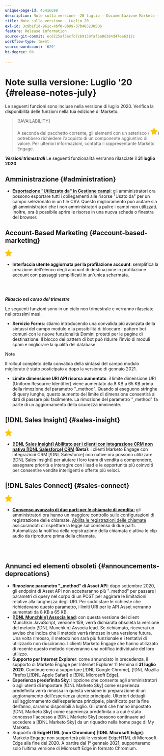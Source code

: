 ```yaml
---
unique-page-id: 45416698
description: Note sulla versione -20 luglio - Documentazione Marketo - Documentazione del prodotto
title: Note sulla versione - Luglio 20
exl-id: 3c9b1f1d-961c-4bf8-8b99-37b483230506
feature: Release Information
source-git-commit: ecd225af3ecfd7cb9159faf5a9d384d47ee6312c
workflow-type: tm+mt
source-wordcount: '629'
ht-degree: 0%

---
```


# Note sulla versione: Luglio &#39;20 {#release-notes-july}

Le seguenti funzioni sono incluse nella versione di luglio 2020. Verifica la disponibilità delle funzioni nella tua edizione di Marketo.

>[!AVAILABILITY]
>
>A seconda del pacchetto corrente, gli elementi con un asterisco ( ![(stella)](assets/yellow-star.png)) potrebbero richiedere l&#39;acquisto di un componente aggiuntivo di valore. Per ulteriori informazioni, contatta il rappresentante Marketo Engage.

**_Versioni trimestrali_** Le seguenti funzionalità verranno rilasciate il **31 luglio 2020**.

## Amministrazione {#administration}

* **[Esportazione &quot;Utilizzato da&quot; in Gestione campi](/help/marketo/product-docs/administration/field-management/export-used-by-data-for-a-field.md)**: gli amministratori ora possono esportare tutti i collegamenti alle risorse &quot;Usato da&quot; per un campo selezionato in un file CSV. Questo miglioramento può aiutare sia gli amministratori che i non amministratori a pulire i campi non utilizzati. Inoltre, ora è possibile aprire le risorse in una nuova scheda o finestra del browser.

## Account-Based Marketing {#account-based-marketing}

![(stella)](assets/yellow-star.png)

* **Interfaccia utente aggiornata per la profilazione account**: semplifica la creazione dell&#39;elenco degli account di destinazione in profilazione account con passaggi semplificati in un&#39;unica schermata.

<br> 

**_Rilascio nel corso del trimestre_**

Le seguenti funzioni sono in un ciclo non trimestrale e verranno rilasciate nei prossimi mesi.

* **Servizio Forms**: stiamo introducendo una convalida più avanzata della sintassi del campo modulo e la possibilità di bloccare i pattern bot comuni con le nuove funzionalità Domini protetti per le pagine di destinazione. Il blocco dei pattern di bot può ridurre l’invio di moduli spam e migliorare la qualità del database.

>[!NOTE]
>
>Il rollout completo della convalida della sintassi del campo modulo migliorato è stato posticipato a dopo la versione di gennaio 2021.

* **Limite dimensione URI API risorsa aumentato**: il limite dimensione URI (Uniform Resource Identifier) viene aumentato da 8 KB a 65 KB prima della rimozione del parametro &quot;_method&quot;. Quando si eseguono stringhe di query lunghe, questo aumento del limite di dimensione consentirà ai dati di passare più facilmente. La rimozione del parametro &quot;_method&quot; fa parte di un aggiornamento della sicurezza imminente.

## [!DNL Sales Insight] {#sales-insight}

![(stella)](assets/yellow-star.png)

* **[[!DNL Sales Insight] Abilitato per i clienti con integrazione CRM non nativa [!DNL Salesforce] CRM](/help/marketo/product-docs/marketo-sales-insight/sales-insight-for-non-native-salesforce-integrations.md) (Beta)**: i clienti Marketo Engage con integrazioni CRM [!DNL Salesforce] non native ora possono utilizzare [!DNL Sales Insight] per aiutare i loro team di vendita a comprendere, assegnare priorità e interagire con i lead e le opportunità più coinvolti per consentire vendite intelligenti e offerte più veloci.

## [!DNL Sales Connect] {#sales-connect}

![(stella)](assets/yellow-star.png)

* **[Consenso avanzato di due parti per le chiamate di vendita:](/help/marketo/product-docs/marketo-sales-connect/phone/two-party-consent-settings.md)** gli amministratori ora hanno un maggiore controllo sulle configurazioni di registrazione delle chiamate. [Abilita le registrazioni delle chiamate](/help/marketo/product-docs/marketo-sales-connect/phone/enable-call-recording.md) assicurandoti di rispettare la legge sul consenso di due parti. Automatizza la notifica della registrazione della chiamata e attiva le clip audio da riprodurre prima della chiamata.

<br> 

## Annunci ed elementi obsoleti {#announcements-deprecations}

* **Rimozione parametro &quot;_method&quot; di Asset API**: dopo settembre 2020, gli endpoint di Asset API non accetteranno più &quot;_method&quot; per passare i parametri di query nel corpo di un POST per aggirare le limitazioni relative alla lunghezza degli URI. Per soddisfare le richieste che richiedevano questo parametro, i limiti URI per le API Asset verranno aumentati da 8 KB a 65 KB.
* **[[!DNL Munchkin] Associa lead](https://developers.marketo.com/blog/deprecation-of-munchkin-associate-lead-method/)**: con questa versione del client Munchkin JavaScript, versione 159, verrà dichiarata obsoleta la versione del metodo [!DNL Munchkin] Associa lead. Se richiamato, riceverai un avviso che indica che il metodo verrà rimosso in una versione futura. Una volta rimosso, il metodo non sarà più funzionale e i tentativi di utilizzarlo non riusciranno. I clienti Marketo Engage che hanno utilizzato di recente questo metodo riceveranno una notifica individuale del loro utilizzo.
* **Supporto per Internet Explorer**: come annunciato in precedenza, il supporto di Marketo Engage per Internet Explorer 11 termina il **31 luglio 2020**. Continueremo a supportare [!DNL Google Chrome], [!DNL Mozilla Firefox],[!DNL  Apple Safari] e [!DNL Microsoft Edge].
* **Esperienza predefinita Sky**: l&#39;opzione che consente agli amministratori o agli utenti di impostare [!DNL Marketo Sky] come esperienza predefinita verrà rimossa in questa versione in preparazione di un aggiornamento dell&#39;esperienza utente principale. Ulteriori dettagli sull’aggiornamento dell’esperienza principale, pianificato per la fine dell’anno, saranno disponibili a luglio. Gli utenti che hanno impostato [!DNL Marketo Sky] come esperienza predefinita o a cui è stato concesso l&#39;accesso a [!DNL Marketo Sky] possono continuare ad accedere a [!DNL Marketo Sky] da un riquadro nella home page di My Marketo.
* Supporto di **EdgeHTML (non Chromium) [!DNL Microsoft Edge]**: Marketo Engage non supporterà più le versioni EdgeHTML di Microsoft Edge alla fine del 2020. A partire dal 1° gennaio 2021, supporteremo solo l’ultima versione di Microsoft Edge in formato Chromium.

